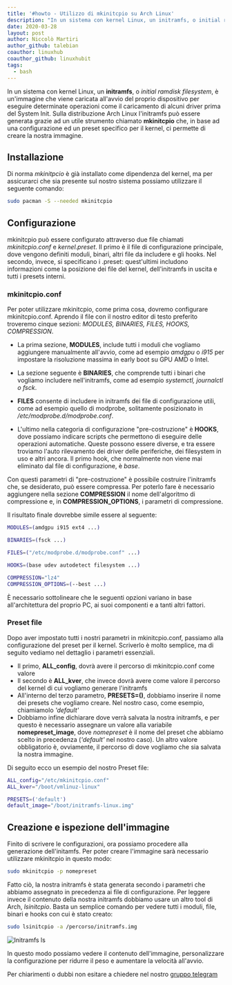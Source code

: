 ```yaml
---
title: '#howto - Utilizzo di mkinitcpio su Arch Linux'
description: "In un sistema con kernel Linux, un initramfs, o initial ramdisk filesystem, è un'immagine che viene caricata.."
date: 2020-03-28
layout: post
author: Niccolò Martiri
author_github: talebian
coauthor: linuxhub
coauthor_github: linuxhubit
tags:
  - bash
---
```

In un sistema con kernel Linux, un **initramfs**, o _initial ramdisk filesystem_, è un'immagine che viene caricata all'avvio del proprio dispositivo per eseguire determinate operazioni come il caricamento di alcuni driver prima del System Init. Sulla distribuzione Arch Linux l'initramfs può essere generata grazie ad un utile strumento chiamato **mkinitcpio** che, in base ad una configurazione ed un preset specifico per il kernel, ci permette di creare la nostra immagine.

## Installazione
Di norma _mkinitpcio_ è già installato come dipendenza del kernel, ma per assicurarci che sia presente sul nostro sistema possiamo utilizzare il seguente comando:

```bash
sudo pacman -S --needed mkinitcpio
```

## Configurazione
mkinitcpio può essere configurato attraverso due file chiamati _mkinitcpio.conf_ e _kernel.preset_. Il primo è il file di configurazione principale, dove vengono definiti moduli, binari, altri file da includere e gli hooks. Nel secondo, invece, si specificano i .preset: quest'ultimi includono informazioni come la posizione dei file del kernel, dell'initramfs in uscita e tutti i presets interni.

### mkinitcpio.conf
Per poter utilizzare mkinitcpio, come prima cosa, dovremo configurare mkinitcpio.conf. Aprendo il file con il nostro editor di testo preferito troveremo cinque sezioni: _MODULES, BINARIES, FILES, HOOKS, COMPRESSION_.

* La prima sezione, __MODULES__, include tutti i moduli che vogliamo aggiungere manualmente all'avvio, come ad esempio _amdgpu_ o _i915_ per impostare la risoluzione massima in early boot su GPU AMD o Intel. 

* La sezione seguente è __BINARIES__, che comprende tutti i binari che vogliamo includere nell'initramfs, come ad esempio _systemctl, journalctl o fsck_. 

* __FILES__ consente di includere in initramfs dei file di configurazione utili, come ad esempio quello di modprobe, solitamente posizionato in _/etc/modprobe.d/modprobe.conf_. 

* L'ultimo nella categoria di configurazione "pre-costruzione" è __HOOKS__, dove possiamo indicare scripts che permettono di eseguire delle operazioni automatiche. Queste possono essere diverse, e tra essere troviamo l'auto rilevamento dei driver delle periferiche, dei filesystem in uso e altri ancora. Il primo hook, che normalmente non viene mai eliminato dal file di configurazione, è _base_. 

Con questi parametri di "pre-costruzione" è possibile costruire l'initramfs che, se desiderato, può essere compressa. Per poterlo fare è necessario aggiungere nella sezione __COMPRESSION__ il nome dell'algoritmo di compressione e, in **COMPRESSION_OPTIONS**, i parametri di compressione.

Il risultato finale dovrebbe simile essere al seguente:
```bash
MODULES=(amdgpu i915 ext4 ...)

BINARIES=(fsck ...)

FILES=("/etc/modprobe.d/modprobe.conf" ...)

HOOKS=(base udev autodetect filesystem ...)

COMPRESSION="lz4"
COMPRESSION_OPTIONS=(--best ...)
```

È necessario sottolineare che le seguenti opzioni variano in base all'architettura del proprio PC, ai suoi componenti e a tanti altri fattori.

### Preset file
Dopo aver impostato tutti i nostri parametri in mkinitcpio.conf, passiamo alla configurazione del preset per il kernel. Scriverlo è molto semplice, ma di seguito vediamo nel dettaglio i parametri essenziali. 

* Il primo, **ALL_config**, dovrà avere il percorso di mkinitcpio.conf come valore
* Il secondo è **ALL_kver**, che invece dovrà avere come valore il percorso del kernel di cui vogliamo generare l'initramfs
* All'interno del terzo parametro, **PRESETS=()**, dobbiamo inserire il nome dei presets che vogliamo creare. Nel nostro caso, come esempio, chiamiamolo _'default'_
* Dobbiamo infine dichiarare dove verrà salvata la nostra initramfs, e per questo è necessario assegnare un valore alla variabile **nomepreset_image**, dove _nomepreset_ è il nome del preset che abbiamo scelto in precedenza (_'default'_ nel nostro caso). Un altro valore obbligatorio è, ovviamente, il percorso di dove vogliamo che sia salvata la nostra immagine.

Di seguito ecco un esempio del nostro Preset file:
```bash
ALL_config="/etc/mkinitcpio.conf"
ALL_kver="/boot/vmlinuz-linux"

PRESETS=('default')
default_image="/boot/initramfs-linux.img"
```

## Creazione e ispezione dell'immagine
Finito di scrivere le configurazioni, ora possiamo procedere alla generazione dell'initamfs. Per poter creare l'immagine sarà necessario utilizzare mkinitcpio in questo modo:
```bash
sudo mkinitcpio -p nomepreset
```
Fatto ciò, la nostra initramfs è stata generata secondo i parametri che abbiamo assegnato in precedenza ai file di configurazione.
Per leggere invece il contenuto della nostra initramfs dobbiamo usare un altro tool di Arch, *lsinitcpio*. Basta un semplice comando per vedere tutti i moduli, file, binari e hooks con cui è stato creato:

```bash
sudo lsinitcpio -a /percorso/initramfs.img
```
![Initramfs ls](storage/gio%2026%20mar%202020%2C%2013%3A54%3A48%2C%20CET_area.jpg)

In questo modo possiamo vedere il contenuto dell'immagine, personalizzare la configurazione per ridurre il peso e aumentare la velocità all'avvio.


Per chiarimenti o dubbi non esitare a chiedere nel nostro [gruppo telegram](https://t.me/linuxpeople)